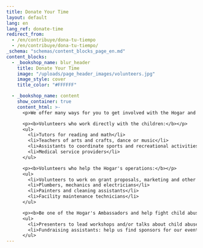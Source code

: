 ```yaml
---
title: Donate Your Time
layout: default
lang: en
lang_ref: donate-time
redirect_from:
  - /en/contribuye/dona-tu-tiempo
  - /en/contribuye/dona-tu-tiempo/
_schema: "schemas/content_blocks_page_en.md"
content_blocks:
  - _bookshop_name: blur_header
    title: Donate Your Time
    image: "/uploads/page_header_images/volunteers.jpg"
    image_style: cover
    title_color: "#FFFFFF"

  - _bookshop_name: content
    show_container: true
    content_html: >-
      <p>We offer many ways for you to get involved with the Hogar and see first-hand the results of your efforts and dedication. We encourage you to join the group of volunteers who support the Hogar, and use your skills to help the children have a better future. You can dedicate as little or as much time as you wish. You will receive many blessings and great satisfaction!</p>

      <p><b>Volunteers who work directly with the children:</b></p>
      <ul>
        <li>Tutors for reading and math</li>
        <li>Teachers of arts and crafts, dance or music</li>
        <li>Assistants to coordinate sports and recreational activities</li>
        <li>Medical service providers</li>
      </ul>

      <p><b>Volunteers who help the Hogar's operations:</b></p>
      <ul>
        <li>Volunteers to work on grant proposals, marketing and other fund-raising activities</li>
        <li>Plumbers, mechanics and electricians</li>
        <li>Painters and cleaning assistants</li>
        <li>Facility maintenance technicians</li>
      </ul>

      <p><b>Be one of the Hogar's Ambassadors and help fight child abuse:</b></p>
      <ul>
        <li>Presenters to lead workshops and/or talks about child abuse detection and prevention strategies (training and materials are provided by the Hogar).</li>
        <li>Fundraising assistants: help us find sponsors for our events and operational expenses (training and materials are provided by the Hogar).</li>
      </ul>
---
```

